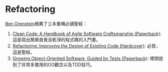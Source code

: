 # Refactoring
[Ben Orenstein][]推薦了三本重構必讀聖經：
1. [Clean Code: A Handbook of Agile Software Craftsmanship (Paperback)][1]: 這是寫出簡單直覺且乾淨的程式碼的入門書。
2. [Refactoring: Improving the Design of Existing Code (Hardcover)][2]: 必買，這是聖經。
3. [Growing Object-Oriented Software, Guided by Tests (Paperback)][3]: 裡頭提到了非常多實用的OO觀念以及TDD技巧。

[Ben Orenstein]: http://www.confreaks.com/presenters/780-ben-orenstein 'Ben Orenstein'
[1]: http://www.amazon.com/Clean-Code-Handbook-Software-Craftsmanship/dp/0132350882 '1'
[2]: http://www.amazon.com/Refactoring-Improving-Design-Existing-Code/dp/0201485672 '2'
[3]: http://www.amazon.com/Growing-Object-Oriented-Software-Guided-Tests/dp/0321503627 '3'